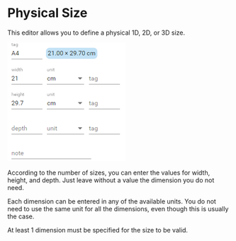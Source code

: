# Physical Size

This editor allows you to define a physical 1D, 2D, or 3D size.

![physical size](./images/physical-size-sub.png)

According to the number of sizes, you can enter the values for width, height, and depth. Just leave without a value the dimension you do not need.

Each dimension can be entered in any of the available units. You do not need to use the same unit for all the dimensions, even though this is usually the case.

At least 1 dimension must be specified for the size to be valid.
